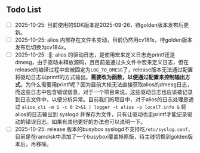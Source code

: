
## Todo List

- [ ] 2025-10-25: 目前使用的SDK版本是2025-09-26，待golden版本发布后更新。
- [ ] 2025-10-25: alios 内部存在文件名变动，目前仍然用cv181x，待golden版本发布后切换为cv184x。
- [ ] 2025-10-25: ::bug:: alios 的驱动日志，是使用宏来定义日志走printf还是dmesg，由于驱动未释放源码，且目前是通过头文件中宏来定义日志，但在release的编译过程中宏被固定为`LOG_TO_DMESG`了，release版本无法通过配置将驱动日志以printf的方式输出。**需要改为函数，以便通过配置来控制输出方式**。为什么需要用printf呢？因为目前大核无法直接获取alios的dmesg日志，而这些日志中包含错误信息，对于一个项目来说，这些驱动日志也应该被记录到日志文件中，以便分析异常。目前我们的项目中，对于alios的日志处理是通过 `alios_cli -m 1 -c 0 2>&1 | logger -t alios -p local7.info &` 将alios的日志输出到 syslogd 并保存为文件，只有让驱动也走printf才能记录驱动的错误日志。如果有其他更好的办法也可以说明一下。
- [ ] 2025-10-25: release 版本的busybox syslogd不支持吃`/etc/syslog.conf`，目前是在ramdisk中添加了一个busybox覆盖掉原版，待主线切换到golden版本后，再移除。
